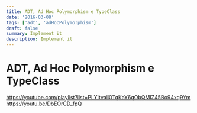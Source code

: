 ```yaml
---
title: ADT, Ad Hoc Polymorphism e TypeClass
date: '2016-03-08'
tags: ['adt', 'adHocPolymorphism']
draft: false
summary: Implement it
description: Implement it
---
```


# ADT, Ad Hoc Polymorphism e TypeClass

https://youtube.com/playlist?list=PLYItvall0TqKaY6qObQMlZ45Bo94xq9Ym
https://youtu.be/DbEOrCD_fpQ
